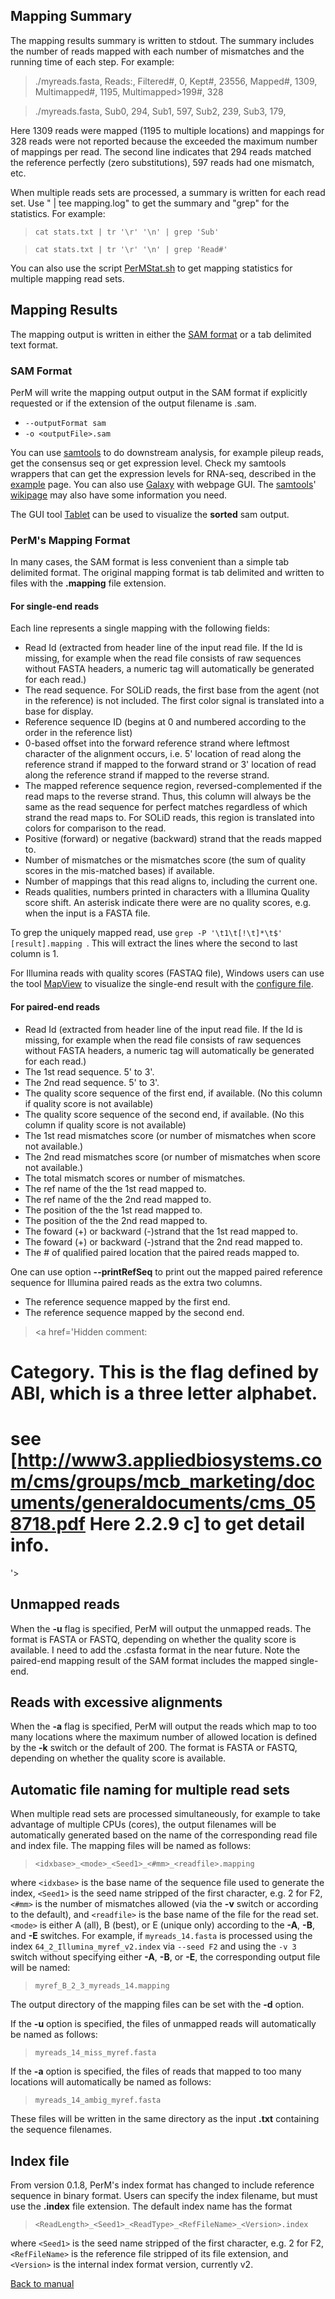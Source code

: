 ## Mapping Summary ##
The mapping results summary is written to stdout. The summary includes the number of reads mapped with each number of mismatches and the running time of each step. For example:

> ./myreads.fasta, Reads:, Filtered#, 0, Kept#, 23556, Mapped#, 1309, Multimapped#, 1195, Multimapped>199#, 328

> ./myreads.fasta, Sub0, 294, Sub1, 597, Sub2, 239, Sub3, 179,

Here 1309 reads were mapped (1195 to multiple locations) and mappings for 328 reads were not reported because the exceeded the maximum number of mappings per read. The second line indicates that 294 reads matched the reference perfectly (zero substitutions), 597 reads had one mismatch, etc.

When multiple reads sets are processed, a summary is written for each read set. Use " | tee mapping.log" to get the summary and "grep" for the statistics.
For example:

> ` cat stats.txt | tr '\r' '\n' | grep 'Sub' `

> ` cat stats.txt | tr '\r' '\n' | grep 'Read#' `

You can also use the script
[PerMStat.sh](http://perm.googlecode.com/files/PerMStat.sh) to get mapping statistics for multiple mapping read sets.

## Mapping Results ##

The mapping output is written in either the [SAM format](http://samtools.sourceforge.net/SAM1.pdf) or a tab delimited text format.

### SAM Format ###
PerM will write the mapping output output in the SAM format if explicitly requested or if the extension of the output filename is .sam.

  * `--outputFormat sam`
  * `-o <outputFile>.sam`

You can use [samtools](http://samtools.sourceforge.net/) to do downstream analysis, for example pileup reads, get the consensus seq or get expression level. Check my samtools wrappers that can get the expression levels for RNA-seq, described in the [example](http://code.google.com/p/perm/wiki/SamExample) page. You can also use [Galaxy](http://test.g2.bx.psu.edu/) with webpage GUI. The [samtools](http://samtools.sourceforge.net/)' [wikipage](http://sourceforge.net/apps/mediawiki/samtools/index.php?title=SAM_protocol#C_APIs_.28SAMtools-C.29) may also have some information you need.

The GUI tool [Tablet](http://bioinf.scri.ac.uk/tablet/) can be used to visualize the **sorted** sam output.

### PerM's Mapping Format ###
In many cases, the SAM format is less convenient than a simple tab delimited format. The original mapping format is tab delimited and written to files with the **.mapping** file extension.

#### For single-end reads ####
Each line represents a single mapping with the following fields:

  * Read Id (extracted from header line of the input read file. If the Id is missing, for example when the read file consists of raw sequences without FASTA headers, a numeric tag will automatically be generated for each read.)
  * The read sequence. For SOLiD reads, the first base from the agent (not in the reference) is not included. The first color signal is translated into a base for display.
  * Reference sequence ID (begins at 0 and numbered according to the order in the reference list)
  * 0-based offset into the forward reference strand where leftmost character of the alignment occurs, i.e. 5' location of read along the reference strand if mapped to the forward strand or 3' location of read along the reference strand if mapped to the reverse strand.
  * The mapped reference sequence region, reversed-complemented if the read maps to the reverse strand. Thus, this column will always be the same as the read sequence for perfect matches regardless of which strand the read maps to. For SOLiD reads, this region is translated into colors for comparison to the read.
  * Positive (forward) or negative (backward) strand that the reads mapped to.
  * Number of mismatches or the mismatches score (the sum of quality scores in the mis-matched bases) if available.
  * Number of mappings that this read aligns to, including the current one.
  * Reads qualities, numbers printed in characters with a Illumina Quality score shift. An asterisk indicate there were are no quality scores, e.g. when the input is a FASTA file.

To grep the uniquely mapped read, use `grep -P '\t1\t[!\t]*\t$' [result].mapping `. This will extract the lines where the second to last column is 1.

For Illumina reads with quality scores (FASTAQ file), Windows users can use the tool [MapView](http://evolution.sysu.edu.cn/mapview/) to visualize the single-end result with the [configure file](http://perm.googlecode.com/files/MVFmaker_NewFormat.txt).

#### For paired-end reads ####

  * Read Id (extracted from header line of the input read file. If the Id is missing, for example when the read file consists of raw sequences without FASTA headers, a numeric tag will automatically be generated for each read.)
  * The 1st read sequence. 5' to 3'.
  * The 2nd read sequence. 5' to 3'.
  * The quality score sequence of the first end, if available. (No this column if quality score is not available)
  * The quality score sequence of the second end, if available. (No this column if quality score is not available)
  * The 1st read mismatches score (or number of mismatches when score not available.)
  * The 2nd read mismatches score (or number of mismatches when score not available.)
  * The total mismatch scores or number of mismatches.
  * The ref name of the the 1st read mapped to.
  * The ref name of the the 2nd read mapped to.
  * The position of the the 1st read mapped to.
  * The position of the the 2nd read mapped to.
  * The foward (+) or backward (-)strand that the 1st read mapped to.
  * The foward (+) or backward (-)strand that the 2nd read mapped to.
  * The # of qualified paired location that the paired reads mapped to.

One can use option **--printRefSeq** to print out the mapped paired reference sequence for Illumina paired reads as the extra two columns.
  * The reference sequence mapped by the first end.
  * The reference sequence mapped by the second end.

> <a href='Hidden comment: 
# Category. This is the flag defined by ABI, which is a three letter alphabet.
# see [http://www3.appliedbiosystems.com/cms/groups/mcb_marketing/documents/generaldocuments/cms_058718.pdf Here 2.2.9 c] to get detail info.
'></a>
## Unmapped reads ##

When the **-u** flag is specified, PerM will output the unmapped reads. The format is FASTA or FASTQ, depending on whether the quality score is available. I need to add the .csfasta format in the near future. Note the paired-end mapping result of the SAM format includes the mapped single-end.

## Reads with excessive alignments ##

When the **-a** flag is specified, PerM will output the reads which map to too many locations where the maximum number of allowed location is defined by the **-k** switch or the default of 200. The format is FASTA or FASTQ, depending on whether the quality score is available.

## Automatic file naming for multiple read sets ##

When multiple read sets are processed simultaneously, for example to take advantage of multiple CPUs (cores), the output filenames will be automatically generated based on the name of the corresponding read file and index file. The mapping files will be named as follows:

> `<idxbase>_<mode>_<Seed1>_<#mm>_<readfile>.mapping`

where `<idxbase>` is the base name of the sequence file used to generate the index, `<Seed1>` is the seed name stripped of the first character, e.g. 2 for F2, `<#mm>` is the number of mismatches allowed (via the **-v** switch or according to the default), and `<readfile>` is the base name of the file for the read set. `<mode>` is either A (all), B (best), or E (unique only) according to the **-A**, **-B**, and **-E** switches. For example, if `myreads_14.fasta` is processed using the index `64_2_Illumina_myref_v2.index` via `--seed F2` and using the `-v 3` switch without specifying either **-A**, **-B**, or **-E**, the corresponding output file will be named:

> `myref_B_2_3_myreads_14.mapping`

The output directory of the mapping files can be set with the **-d** option.

If the **-u** option is specified, the files of unmapped reads will automatically be named as follows:

> `myreads_14_miss_myref.fasta`

If the **-a** option is specified, the files of reads that mapped to too many locations will automatically be named as follows:

> `myreads_14_ambig_myref.fasta`

These files will be written in the same directory as the input **.txt** containing the sequence filenames.

## Index file ##

From version 0.1.8, PerM's index format has changed to include reference sequence in binary format. Users can specify the index filename, but must use the **.index** file extension. The default index name has the format

> `<ReadLength>_<Seed1>_<ReadType>_<RefFileName>_<Version>.index`

where `<Seed1>` is the seed name stripped of the first character, e.g. 2 for F2, `<RefFileName>` is the reference file stripped of its file extension, and `<Version>` is the internal index format version, currently v2.

[Back to manual](http://code.google.com/p/perm/wiki/Manual)